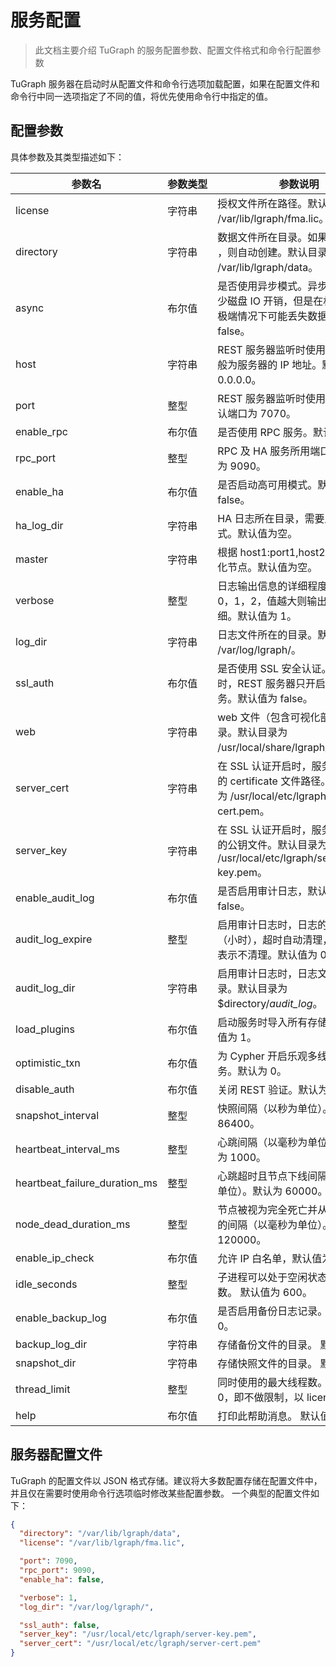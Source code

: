# 服务配置

> 此文档主要介绍 TuGraph 的服务配置参数、配置文件格式和命令行配置参数

TuGraph 服务器在启动时从配置文件和命令行选项加载配置，如果在配置文件和命令行中同一选项指定了不同的值，将优先使用命令行中指定的值。

## 配置参数

具体参数及其类型描述如下：

| **参数名**                    | **<nobr>参数类型</nobr>** | **参数说明**                                                                                               |
| ----------------------------- | ------------------------- | ---------------------------------------------------------------------------------------------------------- |
| license                       | 字符串                    | 授权文件所在路径。默认值为 /var/lib/lgraph/fma.lic。                                                       |
| directory                     | 字符串                    | 数据文件所在目录。如果目录不存在 ，则自动创建。默认目录为 /var/lib/lgraph/data。                           |
| async                         | 布尔值                    | 是否使用异步模式。异步模式可以减少磁盘 IO 开销，但是在机器断电等极端情况下可能丢失数据。默认值为 false。   |
| host                          | 字符串                    | REST 服务器监听时使用的地址，一般为服务器的 IP 地址。默认地址为 0.0.0.0。                                  |
| port                          | 整型                      | REST 服务器监听时使用的端口。默认端口为 7070。                                                             |
| enable_rpc                    | 布尔值                    | 是否使用 RPC 服务。默认值为 0。                                                                            |
| rpc_port                      | 整型                      | RPC 及 HA 服务所用端口。默认端口为 9090。                                                                  |
| enable_ha                     | 布尔值                    | 是否启动高可用模式。默认值为 false。                                                                       |
| ha_log_dir                    | 字符串                    | HA 日志所在目录，需要启动 HA 模式。默认值为空。                                                            |
| master                        | 字符串                    | 根据 host1:port1,host2:port2 初始化节点。默认值为空。                                                      |
| verbose                       | 整型                      | 日志输出信息的详细程度。可设为 0，1，2，值越大则输出信息越详细。默认值为 1。                               |
| log_dir                       | 字符串                    | 日志文件所在的目录。默认目录为 /var/log/lgraph/。                                                          |
| ssl_auth                      | 布尔值                    | 是否使用 SSL 安全认证。当开启时，REST 服务器只开启 HTTPS 服务。默认值为 false。                            |
| web                           | 字符串                    | web 文件（包含可视化部分）所在目录。默认目录为 /usr/local/share/lgraph/resource。                          |
| server_cert                   | 字符串                    | 在 SSL 认证开启时，服务器所使用的 certificate 文件路径。默认路径为 /usr/local/etc/lgraph/server-cert.pem。 |
| server_key                    | 字符串                    | 在 SSL 认证开启时，服务器所使用的公钥文件。默认目录为 /usr/local/etc/lgraph/server-key.pem。               |
| enable_audit_log              | 布尔值                    | 是否启用审计日志，默认值为 false。                                                                         |
| audit_log_expire              | 整型                      | 启用审计日志时，日志的有效时间（小时），超时自动清理，值为 0 时表示不清理。默认值为 0。                    |
| audit_log_dir                 | 字符串                    | 启用审计日志时，日志文件的存放目录。默认目录为 $directory/_audit_log_。                                    |
| load_plugins                  | 布尔值                    | 启动服务时导入所有存储过程。默认值为 1。                                                                   |
| optimistic_txn                | 布尔值                    | 为 Cypher 开启乐观多线程写入事务。默认为 0。                                                               |
| disable_auth                  | 布尔值                    | 关闭 REST 验证。默认为 0。                                                                                 |
| snapshot_interval             | 整型                      | 快照间隔（以秒为单位）。 默认值为 86400。                                                                  |
| heartbeat_interval_ms         | 整型                      | 心跳间隔（以毫秒为单位）。 默认值为 1000。                                                                 |
| heartbeat_failure_duration_ms | 整型                      | 心跳超时且节点下线间隔（以毫秒为单位）。默认为 60000。                                                     |
| node_dead_duration_ms         | 整型                      | 节点被视为完全死亡并从列表中删除的间隔（以毫秒为单位）。默认值为 120000。                                  |
| enable_ip_check               | 布尔值                    | 允许 IP 白名单，默认值为 0。                                                                               |
| idle_seconds                  | 整型                      | 子进程可以处于空闲状态的最大秒数。 默认值为 600。                                                          |
| enable_backup_log             | 布尔值                    | 是否启用备份日志记录。 默认值为 0。                                                                        |
| backup_log_dir                | 字符串                    | 存储备份文件的目录。 默认值为空。                                                                          |
| snapshot_dir                  | 字符串                    | 存储快照文件的目录。 默认值为空。                                                                          |
| thread_limit                  | 整型                      | 同时使用的最大线程数。 默认值为 0，即不做限制，以 license 为准。                                           |
| help                          | 布尔值                    | 打印此帮助消息。 默认值为 0。                                                                              |

## 服务器配置文件

TuGraph 的配置文件以 JSON 格式存储。建议将大多数配置存储在配置文件中，并且仅在需要时使用命令行选项临时修改某些配置参数。
一个典型的配置文件如下：

```json
{
  "directory": "/var/lib/lgraph/data",
  "license": "/var/lib/lgraph/fma.lic",

  "port": 7090,
  "rpc_port": 9090,
  "enable_ha": false,

  "verbose": 1,
  "log_dir": "/var/log/lgraph/",

  "ssl_auth": false,
  "server_key": "/usr/local/etc/lgraph/server-key.pem",
  "server_cert": "/usr/local/etc/lgraph/server-cert.pem"
}
```
